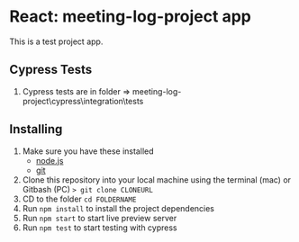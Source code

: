 # React: meeting-log-project app

This is a test project app.

## Cypress Tests

1. Cypress tests are in folder => meeting-log-project\cypress\integration\tests

## Installing

1. Make sure you have these installed
   - [node.js](http://nodejs.org/)
   - [git](http://git-scm.com/)
2. Clone this repository into your local machine using the terminal (mac) or Gitbash (PC) `> git clone CLONEURL`
3. CD to the folder `cd FOLDERNAME`
4. Run `npm install` to install the project dependencies
5. Run `npm start` to start live preview server
6. Run `npm test` to start testing with cypress
